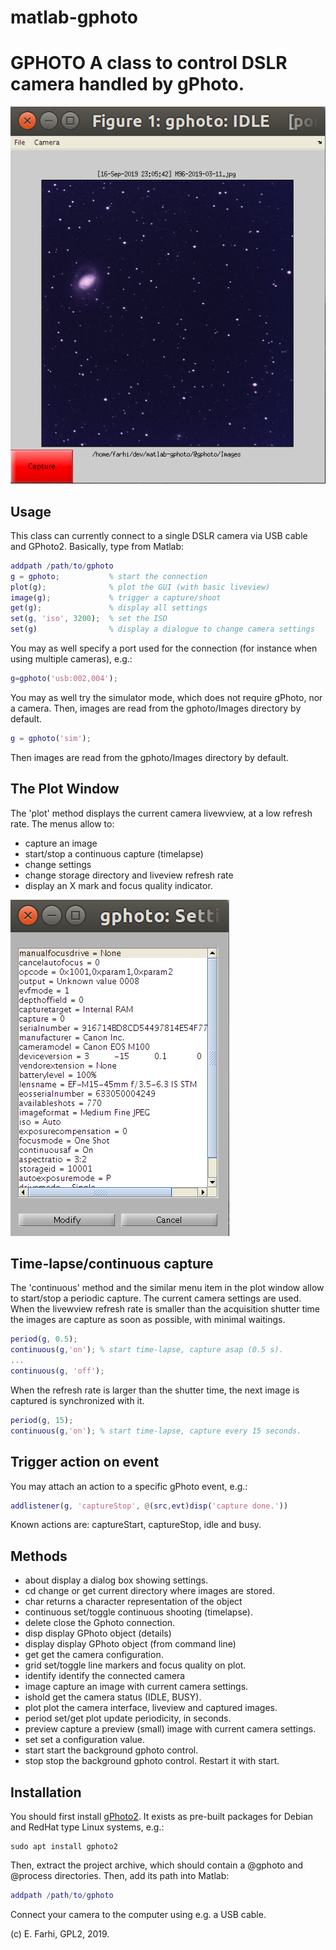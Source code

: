 # matlab-gphoto
GPHOTO A class to control DSLR camera handled by gPhoto.
========================================================

![The gPhoto Plot window](@gphoto/doc/gphoto_plot.png "plot(g)")

Usage
-----
This class can currently connect to a single DSLR camera via USB cable and GPhoto2.
Basically, type from Matlab:
```matlab
addpath /path/to/gphoto
g = gphoto;           % start the connection
plot(g);              % plot the GUI (with basic liveview)
image(g);             % trigger a capture/shoot
get(g);               % display all settings
set(g, 'iso', 3200);  % set the ISO
set(g)                % display a dialogue to change camera settings
```

You may as well specify a port used for the connection (for instance when 
using multiple cameras), e.g.:
```matlab
g=gphoto('usb:002,004');
```

You may as well try the simulator mode, which does not require gPhoto, 
nor a camera. Then, images are read from the gphoto/Images directory by default.
```matlab
g = gphoto('sim');
```

Then images are read from the gphoto/Images directory by default.

The Plot Window
---------------
The 'plot' method displays the current camera livewview, at a low refresh rate.
The menus allow to:
- capture an image
- start/stop a continuous capture (timelapse)
- change settings
- change storage directory and liveview refresh rate
- display an X mark and focus quality indicator.

![The gPhoto Settings dialogue](@gphoto/doc/gphoto_settings.png "set(g)")

Time-lapse/continuous capture
-----------------------------
The 'continuous' method and the similar menu item in the plot window allow
to start/stop a periodic capture. The current camera settings are used.
When the livewview refresh rate is smaller than the acquisition shutter time
the images are capture as soon as possible, with minimal waitings. 
```matlab
period(g, 0.5);
continuous(g,'on'); % start time-lapse, capture asap (0.5 s).
...
continuous(g, 'off');
```

When the refresh rate is larger than the shutter time, the next image is 
captured is synchronized with it.
```matlab
period(g, 15);
continuous(g,'on'); % start time-lapse, capture every 15 seconds.
```

Trigger action on event
-----------------------
You may attach an action to a specific gPhoto event, e.g.:
```matlab
addlistener(g, 'captureStop', @(src,evt)disp('capture done.'))
```

Known actions are: captureStart, captureStop, idle and busy.

Methods
-------
- about       display a dialog box showing settings.
- cd          change or get current directory where images are stored. 
- char        returns a character representation of the object
- continuous  set/toggle continuous shooting (timelapse).
- delete      close the Gphoto connection.
- disp        display GPhoto object (details)
- display     display GPhoto object (from command line)
- get         get the camera configuration.
- grid        set/toggle line markers and focus quality on plot.
- identify    identify the connected camera
- image       capture an image with current camera settings.
- ishold      get the camera status (IDLE, BUSY).
- plot        plot the camera interface, liveview and captured images.
- period      set/get plot update periodicity, in seconds.
- preview     capture a preview (small) image with current camera settings.
- set         set a configuration value.
- start       start the background gphoto control.
- stop        stop the background gphoto control. Restart it with start.

Installation
------------
You should first install [gPhoto2](http://www.gphoto.org/ "gPhoto"). It exists
as pre-built packages for Debian and RedHat type Linux systems, e.g.:
```
sudo apt install gphoto2
```

Then, extract the project archive, which should contain a @gphoto and @process 
directories. Then, add its path into Matlab:
```matlab
addpath /path/to/gphoto
```

Connect your camera to the computer using e.g. a USB cable.

(c) E. Farhi, GPL2, 2019.
